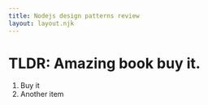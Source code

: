 ```yaml
---
title: Nodejs design patterns review
layout: layout.njk
---
```

# TLDR: Amazing book buy it.
1. Buy it
2. Another item